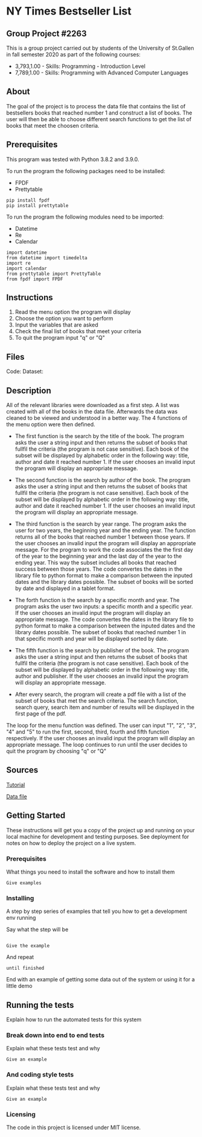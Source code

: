 # NY Times Bestseller List

## Group Project #2263
This is a group project carried out by students of the University of St.Gallen in fall semester 2020 as part of the following courses:
* 3,793,1.00 - Skills: Programming - Introduction Level
* 7,789,1.00 - Skills: Programming with Advanced Computer Languages

## About
The goal of the project is to process the data file that contains the list of bestsellers books that reached number 1 and construct a list of books.
The user will then be able to choose different search functions to get the list of books that meet the choosen criteria.

## Prerequisites
This program was tested with Python 3.8.2 and 3.9.0. 

To run the program the following packages need to be installed:
* FPDF
* Prettytable

```
pip install fpdf
pip install prettytable
```

To run the program the following modules need to be imported:
* Datetime
* Re
* Calendar

```
import datetime
from datetime import timedelta
import re
import calendar
from prettytable import PrettyTable
from fpdf import FPDF
```

## Instructions
1. Read the menu option the program will display
2. Choose the option you want to perform
3. Input the variables that are asked 
4. Check the final list of books that meet your criteria
5. To quit the program input "q" or "Q"

## Files
Code:
Dataset:

## Description
All of the relevant libraries were downloaded as a first step. A list was created with all of the books in the data file.
Afterwards the data was cleaned to be viewed and understood in a better way. The 4 functions of the menu option were then defined.

* The first function is the search by the title of the book. The program asks the user a string input and then returns the subset of books that fullfil the criteria (the program is not case sensitive).
Each book of the subset will be displayed by alphabetic order in the following way: title, author and date it reached number 1.
If the user chooses an invalid input the program will display an appropriate message.

* The second function is the search by author of the book. The program asks the user a string input and then returns the subset of books that fullfil the criteria (the program is not case sensitive).
Each book of the subset will be displayed by alphabetic order in the following way: title, author and date it reached number 1.
If the user chooses an invalid input the program will display an appropriate message.

* The third function is the search by year range. The program asks the user for two years, the beginning year and the ending year. The function returns all of the books that reached number 1 between those years.
If the user chooses an invalid input the program will display an appropriate message. 
For the program to work the code associates the the first day of the year to the beginning year and the last day of the year to the ending year.
This way the subset includes all books that reached success between those years.
The code convertes the dates in the library file to python format to make a comparison between the inputed dates and the library dates possible.
The subset of books will be sorted by date and displayed in a tablet format.

* The forth function is the search by a specific month and year. The program asks the user two inputs: a specific month and a specific year.
If the user chooses an invalid input the program will display an appropriate message.
The code convertes the dates in the library file to python format to make a comparison between the inputed dates and the library dates possible.
The subset of books that reached number 1 in that specific month and year will be displayed sorted by date.

* The fifth function is the search by publisher of the book. The program asks the user a string input and then returns the subset of books that fullfil the criteria (the program is not case sensitive). 
Each book of the subset will be displayed by alphabetic order in the following way: title, author and publisher.
If the user chooses an invalid input the program will display an appropriate message.

* After every search, the program will create a pdf file with a list of the subset of books that met the search criteria. The search function, search query, search item and number of results will be displayed in the first page of the pdf.

The loop for the menu function was defined. The user can input "1", "2", "3", "4" and "5" to run the first, second, third, fourth and fifth function respectively.
If the user chooses an invalid input the program will display an appropriate message.
The loop continues to run until the user decides to quit the program by choosing "q" or "Q"



## Sources
[Tutorial](http://youtu.be/O4hNpq3Aiig)

[Data file](https://drive.google.com/drive/folders/1xzpvleKVbRHnPR1SAKtJXcDCxg7K0Yhw)

## Getting Started

These instructions will get you a copy of the project up and running on your local machine for development and testing purposes. See deployment for notes on how to deploy the project on a live system.

### Prerequisites

What things you need to install the software and how to install them

```
Give examples
```

### Installing

A step by step series of examples that tell you how to get a development env running

Say what the step will be
```
``` 
```
Give the example
```

And repeat

```
until finished
```

End with an example of getting some data out of the system or using it for a little demo

## Running the tests

Explain how to run the automated tests for this system

### Break down into end to end tests

Explain what these tests test and why

```
Give an example
```

### And coding style tests

Explain what these tests test and why

```
Give an example
```

### Licensing

The code in this project is licensed under MIT license.
